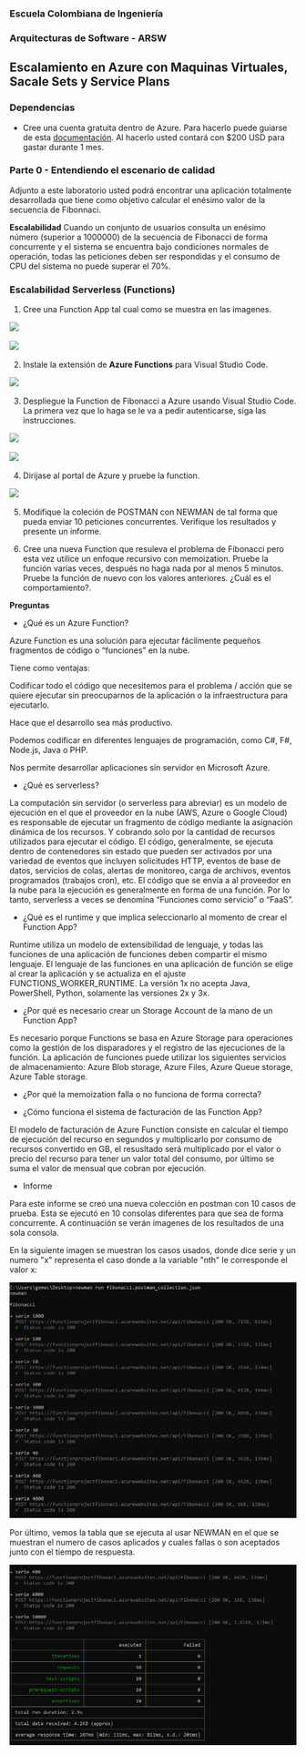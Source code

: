 ### Escuela Colombiana de Ingeniería
### Arquitecturas de Software - ARSW

## Escalamiento en Azure con Maquinas Virtuales, Sacale Sets y Service Plans

### Dependencias
* Cree una cuenta gratuita dentro de Azure. Para hacerlo puede guiarse de esta [documentación](https://azure.microsoft.com/en-us/free/search/?&ef_id=Cj0KCQiA2ITuBRDkARIsAMK9Q7MuvuTqIfK15LWfaM7bLL_QsBbC5XhJJezUbcfx-qAnfPjH568chTMaAkAsEALw_wcB:G:s&OCID=AID2000068_SEM_alOkB9ZE&MarinID=alOkB9ZE_368060503322_%2Bazure_b_c__79187603991_kwd-23159435208&lnkd=Google_Azure_Brand&dclid=CjgKEAiA2ITuBRDchty8lqPlzS4SJAC3x4k1mAxU7XNhWdOSESfffUnMNjLWcAIuikQnj3C4U8xRG_D_BwE). Al hacerlo usted contará con $200 USD para gastar durante 1 mes.

### Parte 0 - Entendiendo el escenario de calidad

Adjunto a este laboratorio usted podrá encontrar una aplicación totalmente desarrollada que tiene como objetivo calcular el enésimo valor de la secuencia de Fibonnaci.

**Escalabilidad**
Cuando un conjunto de usuarios consulta un enésimo número (superior a 1000000) de la secuencia de Fibonacci de forma concurrente y el sistema se encuentra bajo condiciones normales de operación, todas las peticiones deben ser respondidas y el consumo de CPU del sistema no puede superar el 70%.

### Escalabilidad Serverless (Functions)

1. Cree una Function App tal cual como se muestra en las  imagenes.

![](images/part3/part3-function-config.png)

![](images/part3/part3-function-configii.png)

2. Instale la extensión de **Azure Functions** para Visual Studio Code.

![](images/part3/part3-install-extension.png)

3. Despliegue la Function de Fibonacci a Azure usando Visual Studio Code. La primera vez que lo haga se le va a pedir autenticarse, siga las instrucciones.

![](images/part3/part3-deploy-function-1.png)

![](images/part3/part3-deploy-function-2.png)

4. Dirijase al portal de Azure y pruebe la function.

![](images/part3/part3-test-function.png)

5. Modifique la coleción de POSTMAN con NEWMAN de tal forma que pueda enviar 10 peticiones concurrentes. Verifique los resultados y presente un informe.

6. Cree una nueva Function que resuleva el problema de Fibonacci pero esta vez utilice un enfoque recursivo con memoization. Pruebe la función varias veces, después no haga nada por al menos 5 minutos. Pruebe la función de nuevo con los valores anteriores. ¿Cuál es el comportamiento?.

**Preguntas**

* ¿Qué es un Azure Function?

Azure Function es una solución para ejecutar fácilmente pequeños fragmentos de código o “funciones” en la nube. 

Tiene como ventajas:

Codificar todo el código que necesitemos para el problema / acción que se quiere ejecutar sin preocuparnos de la aplicación o la infraestructura para ejecutarlo.

Hace que el desarrollo sea más productivo.

Podemos codificar en diferentes lenguajes de programación, como C#, F#, Node.js, Java o PHP.

Nos permite desarrollar aplicaciones sin servidor en Microsoft Azure.

* ¿Qué es serverless?

La computación sin servidor (o serverless para abreviar) es un modelo de ejecución en el que el proveedor en la nube (AWS, Azure o Google Cloud) es responsable de ejecutar un fragmento de código mediante la asignación dinámica de los recursos. Y cobrando solo por la cantidad de recursos utilizados para ejecutar el código. El código, generalmente, se ejecuta dentro de contenedores sin estado que pueden ser activados por una variedad de eventos que incluyen solicitudes HTTP, eventos de base de datos, servicios de colas, alertas de monitoreo, carga de archivos, eventos programados (trabajos cron), etc. El código que se envía a al proveedor en la nube para la ejecución es generalmente en forma de una función. Por lo tanto, serverless a veces se denomina “Funciones como servicio” o “FaaS”.

* ¿Qué es el runtime y que implica seleccionarlo al momento de crear el Function App?

Runtime utiliza un modelo de extensibilidad de lenguaje, y todas las funciones de una aplicación de funciones deben compartir el mismo lenguaje. El lenguaje de las funciones en una aplicación de función se elige al crear la aplicación y se actualiza en el ajuste FUNCTIONS_WORKER_RUNTIME. La versión 1x no acepta Java, PowerShell, Python, solamente las versiones 2x y 3x.

* ¿Por qué es necesario crear un Storage Account de la mano de un Function App?

Es necesario porque Functions se basa en Azure Storage para operaciones como la gestión de los disparadores y el registro de las ejecuciones de la función. La aplicación de funciones puede utilizar los siguientes servicios de almacenamiento: Azure Blob storage, Azure Files, Azure Queue storage, Azure Table storage.

* ¿Por qué la memoization falla o no funciona de forma correcta?



* ¿Cómo funciona el sistema de facturación de las Function App?

El modelo de facturación de Azure Function consiste en calcular el tiempo de ejecución del recurso en segundos y multiplicarlo por consumo de recursos convertido en GB, el resusltado será multiplicado por el valor o precio del recurso para tener un valor total del consumo, por último se suma el valor de mensual que cobran por ejecución. 

* Informe

Para este informe se creó una nueva colección en postman con 10 casos de prueba. Esta se ejecutó en 10 consolas diferentes para que sea de forma concurrente. A continuación se verán imagenes de los resultados de una sola consola.

En la siguiente imagen se muestran los casos usados, donde dice serie y un numero "x" representa el caso donde a la variable "nth" le corresponde el valor x:

![](https://github.com/CarlosGomez380/arsw-lab9/blob/master/images/Serie1.PNG)

Por último, vemos la tabla que se ejecuta al usar NEWMAN en el que se muestran el numero de casos aplicados y cuales fallas o son aceptados junto con el tiempo de respuesta.

![](https://github.com/CarlosGomez380/arsw-lab9/blob/master/images/Serie2.PNG)

